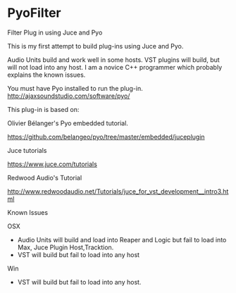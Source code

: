 # PyoFilter
Filter Plug in using Juce and Pyo

This is my first attempt to build plug-ins using Juce and Pyo.

Audio Units build and work well in some hosts.  VST plugins will build, but will not load into any host.
I am a novice C++ programmer which probably explains the known issues.

You must have Pyo installed to run the plug-in.
http://ajaxsoundstudio.com/software/pyo/

This plug-in is based on:

Olivier Bélanger's Pyo embedded tutorial.

https://github.com/belangeo/pyo/tree/master/embedded/juceplugin


Juce tutorials

https://www.juce.com/tutorials


Redwood Audio's Tutorial

http://www.redwoodaudio.net/Tutorials/juce_for_vst_development__intro3.html


Known Issues

OSX
- Audio Units will build and load into Reaper and Logic but fail to load into Max, Juce Plugin Host,Tracktion.
- VST will build but fail to load into any host

Win
- VST will build but fail to load into any host.


